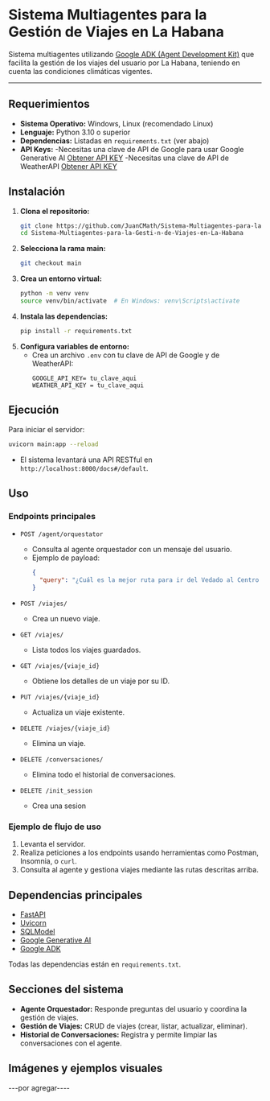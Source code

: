 # Sistema Multiagentes para la Gestión de Viajes en La Habana

Sistema multiagentes utilizando [Google ADK (Agent Development Kit)](https://github.com/google/adk) que facilita la gestión de los viajes del usuario por La Habana, teniendo en cuenta las condiciones climáticas vigentes.

---

## Requerimientos

- **Sistema Operativo:** Windows, Linux (recomendado Linux)
- **Lenguaje:** Python 3.10 o superior
- **Dependencias:** Listadas en `requirements.txt` (ver abajo)
- **API Keys:** 
        -Necesitas una clave de API de Google para usar Google Generative AI [Obtener API KEY](https://aistudio.google.com/app/apikey)
        -Necesitas una clave de API de WeatherAPI [Obtener API KEY](https://www.weatherapi.com/)

## Instalación

1. **Clona el repositorio:**
   ```bash
   git clone https://github.com/JuanCMath/Sistema-Multiagentes-para-la-Gesti-n-de-Viajes-en-La-Habana.git
   cd Sistema-Multiagentes-para-la-Gesti-n-de-Viajes-en-La-Habana
   ```
2. **Selecciona la rama main:**
   ```bash
   git checkout main
   ```
3. **Crea un entorno virtual:**
   ```bash
   python -m venv venv
   source venv/bin/activate  # En Windows: venv\Scripts\activate
   ```
4. **Instala las dependencias:**
   ```bash
   pip install -r requirements.txt
   ```
5. **Configura variables de entorno:**
   - Crea un archivo `.env` con tu clave de API de Google y de WeatherAPI:
     ```
     GOOGLE_API_KEY= tu_clave_aqui
     WEATHER_API_KEY = tu_clave_aqui
     ```

## Ejecución

Para iniciar el servidor:

```bash
uvicorn main:app --reload
```

- El sistema levantará una API RESTful en `http://localhost:8000/docs#/default`.

## Uso

### Endpoints principales

- `POST /agent/orquestator`
  - Consulta al agente orquestador con un mensaje del usuario.
  - Ejemplo de payload:
    ```json
    {
      "query": "¿Cuál es la mejor ruta para ir del Vedado al Centro Habana con lluvia?"
    }
    ```

- `POST /viajes/`
  - Crea un nuevo viaje.

- `GET /viajes/`
  - Lista todos los viajes guardados.

- `GET /viajes/{viaje_id}`
  - Obtiene los detalles de un viaje por su ID.

- `PUT /viajes/{viaje_id}`
  - Actualiza un viaje existente.

- `DELETE /viajes/{viaje_id}`
  - Elimina un viaje.

- `DELETE /conversaciones/`
  - Elimina todo el historial de conversaciones.

- `DELETE /init_session`
  - Crea una sesion 

### Ejemplo de flujo de uso

1. Levanta el servidor.
2. Realiza peticiones a los endpoints usando herramientas como Postman, Insomnia, o `curl`.
3. Consulta al agente y gestiona viajes mediante las rutas descritas arriba.

## Dependencias principales

- [FastAPI](https://fastapi.tiangolo.com/)
- [Uvicorn](https://www.uvicorn.org/)
- [SQLModel](https://sqlmodel.tiangolo.com/)
- [Google Generative AI](https://github.com/google/generative-ai-python)
- [Google ADK](https://github.com/google/adk)

Todas las dependencias están en `requirements.txt`.

## Secciones del sistema

- **Agente Orquestador:** Responde preguntas del usuario y coordina la gestión de viajes.
- **Gestión de Viajes:** CRUD de viajes (crear, listar, actualizar, eliminar).
- **Historial de Conversaciones:** Registra y permite limpiar las conversaciones con el agente.

## Imágenes y ejemplos visuales

---por agregar----
